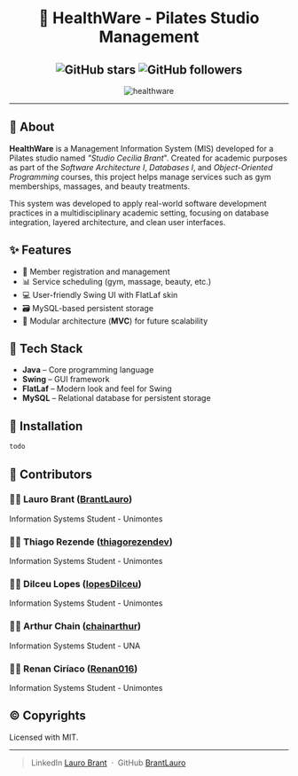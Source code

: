 <h1 align="center">🧘 HealthWare - Pilates Studio Management</h1>

<h2 align="center" >
    <img alt="GitHub stars" src="https://img.shields.io/github/stars/BrantLauro/HealthWare?style=social">
    <img alt="GitHub followers" src="https://img.shields.io/github/followers/BrantLauro?label=Follow%20me%20%3A%29&style=social">
</h2>
<p align="center">
    <img alt="healthware" src="">
</p>

---

## 📖 About

**HealthWare** is a Management Information System (MIS) developed for a Pilates studio named *"Studio Cecilia Brant*". Created for academic purposes as part of the *Software Architecture I*, *Databases I*, and *Object-Oriented Programming* courses, this project helps manage services such as gym memberships, massages, and beauty treatments.

This system was developed to apply real-world software development practices in a multidisciplinary academic setting, focusing on database integration, layered architecture, and clean user interfaces.


## ✨ Features

- 👤 Member registration and management
- 📊 Service scheduling (gym, massage, beauty, etc.)
- 💻 User-friendly Swing UI with FlatLaf skin
- 🗃️ MySQL-based persistent storage
- 🧩 Modular architecture (**MVC**) for future scalability

## 🔧 Tech Stack

- **Java** – Core programming language
- **Swing** – GUI framework
- **FlatLaf** – Modern look and feel for Swing
- **MySQL** – Relational database for persistent storage

## 🚀 Installation

```bash
todo
```

## 👥 Contributors

### 🧑‍💻 Lauro Brant ([BrantLauro](https://github.com/BrantLauro))
Information Systems Student - Unimontes  

### 🧑‍💻 Thiago Rezende ([thiagorezendev](https://github.com/thiagorezendev))  
Information Systems Student - Unimontes

### 🧑‍💻 Dilceu Lopes ([lopesDilceu](https://github.com/lopesDilceu))
Information Systems Student - Unimontes  

### 🧑‍💻 Arthur Chain ([chainarthur](https://github.com/chainarthur))  
Information Systems Student - UNA 

### 🧑‍💻 Renan Ciríaco ([Renan016](https://github.com/Renan016))
Information Systems Student - Unimontes  

## ©️ Copyrights

Licensed with MIT.

---

> LinkedIn [Lauro Brant](https://www.linkedin.com/in/lauro-brant-4858861b3/) &nbsp;&middot;&nbsp;
> GitHub [BrantLauro](https://github.com/BrantLauro) &nbsp;

